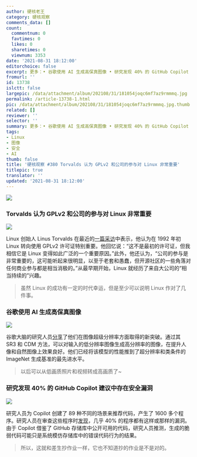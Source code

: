 ```yaml
---
author: 硬核老王
category: 硬核观察
comments_data: []
count:
  commentnum: 0
  favtimes: 0
  likes: 0
  sharetimes: 0
  viewnum: 3353
date: '2021-08-31 18:12:00'
editorchoice: false
excerpt: 更多：• 谷歌使用 AI 生成高保真图像 • 研究发现 40% 的 GitHub Copilot 建议中存在安全漏洞
fromurl: ''
id: 13738
islctt: false
largepic: /data/attachment/album/202108/31/181054joqc6mf7az9rmmmq.jpg
permalink: /article-13738-1.html
pic: /data/attachment/album/202108/31/181054joqc6mf7az9rmmmq.jpg.thumb.jpg
related: []
reviewer: ''
selector: ''
summary: 更多：• 谷歌使用 AI 生成高保真图像 • 研究发现 40% 的 GitHub Copilot 建议中存在安全漏洞
tags:
- Linux
- 图像
- 安全
- AI
thumb: false
title: '硬核观察 #380 Torvalds 认为 GPLv2 和公司的参与对 Linux 非常重要'
titlepic: true
translator: ''
updated: '2021-08-31 18:12:00'
---
```


![](/data/attachment/album/202108/31/181054joqc6mf7az9rmmmq.jpg)


### Torvalds 认为 GPLv2 和公司的参与对 Linux 非常重要


![](/data/attachment/album/202108/31/181104qcqpp776apjpeiae.jpg)


Linux 创始人 Linus Torvalds 在最近的[一篇采访](https://www.zdnet.com/article/linus-torvalds-on-linuxs-30th-birthday/)中表示，他认为在 1992 年初 Linux 转向使用 GPLv2 许可证特别重要。他回忆说：“这不是最初的许可证，但我相信它是 Linux 变得如此广泛的一个重要原因。”此外，他还认为，“公司的参与是非常重要的，这可能听起来很明显，以至于老套和愚蠢，但开源社区的一些角落对任何商业参与都是相当消极的。”从最早期开始，Linux 就经历了来自大公司的“相当持续的”兴趣。



> 
> 虽然 Linux 的成功有一定的时代幸运，但是至少可以说明 Linux 作对了几件事。
> 
> 
> 


### 谷歌使用 AI 生成高保真图像


![](/data/attachment/album/202108/31/181123ppq3p1id7vc3qczu.jpg)


谷歌大脑的研究人员[分享](https://petapixel.com/2021/08/30/googles-new-ai-photo-upscaling-tech-is-jaw-dropping/)了他们在图像超级分辨率方面取得的新突破。通过其 SR3 和 CDM 方法，可以对输入的低分辨率图像生成高分辨率的图像，在提升人像和自然图像上效果良好。他们已经将该模型的性能推到了超分辨率和类条件的 ImageNet 生成基准的最先进水平。



> 
> 以后可以从低画质照片和视频转成高画质了~
> 
> 
> 


### 研究发现 40% 的 GitHub Copilot 建议中存在安全漏洞


![](/data/attachment/album/202108/31/181140ydadzid2cbv767dl.jpg)


研究人员为 Copilot 创建了 89 种不同的场景来推荐代码，产生了 1600 多个程序。研究人员在审查这些程序时[发现](https://www.techradar.com/news/github-autopilot-highly-likely-to-introduce-bugs-and-vulnerabilities-report-claims)，几乎 40% 的程序都有这样或那样的漏洞。由于 Copilot 借鉴了 GitHub 存储库中公开可用的代码，研究人员推测，生成的脆弱代码可能只是系统模仿存储库中的错误代码行为的结果。



> 
> 所以，这就和差生抄作业一样，它也不知道抄的作业是不是对的。
> 
> 
>